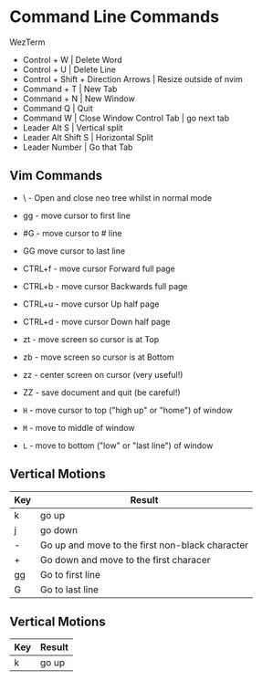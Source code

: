 # Command Line Commands

WezTerm

- Control + W | Delete Word
- Control + U | Delete Line
- Control + Shift + Direction Arrows | Resize outside of nvim
- Command + T | New Tab
- Command + N | New Window
- Command Q | Quit 
- Command W | Close Window
Control Tab | go next tab
- Leader Alt S | Vertical split
- Leader Alt Shift S | Horizontal Split
- Leader Number | Go that Tab

## Vim Commands


* \ - Open and close neo tree whilst in normal mode
* gg - move cursor to first line
* #G - move cursor to # line
* GG move cursor to last line
* CTRL+f - move cursor Forward full page
* CTRL+b - move cursor Backwards full page
* CTRL+u - move cursor Up half page
* CTRL+d - move cursor Down half page
* zt - move screen so cursor is at Top
* zb - move screen so cursor is at Bottom
* zz - center screen on cursor (very useful!)
* ZZ - save document and quit (be careful!)


* `H` - move cursor to top ("high up" or "home") of window
* `M` - move to middle of window
* `L` - move to bottom ("low" or "last line") of window

## Vertical Motions

|Key|Result|
|-----|----------|
|k|go up|
|j|go down|
|-|Go up and move to the first non-black character |
|+|Go down and move to the first characer |
|gg|Go to first line |
|G|Go to last line |


## Vertical Motions

|Key|Result|
|-----|----------|
|k|go up|
